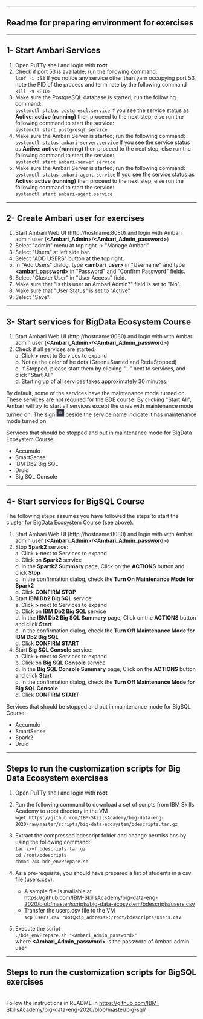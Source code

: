 ---------------------------------------------------------------
Readme for preparing environment for exercises
--------------------------------------------------------------

--------------------------------------------------------------
1- Start Ambari Services
--------------------------------------------------------------
1.  Open PuTTy shell and login with **root**
2.  Check if port 53 is available; run the following command:  
    `lsof -i :53`
    If you notice any service other than yarn occupying port 53, note the PID of the process and terminate by the following command  
    `kill -9 <PID>`  
3.  Make sure the PostgreSQL database is started; run the following command:  
    `systemctl status postgresql.service`
    If you see the service status as <B>Active: active (running)</B> then proceed to the next step, else run the following command to start the service:  
    `systemctl start postgresql.service`
4.  Make sure the Ambari Server is started; run the following command:  
    `systemctl status ambari-server.service`
    If you see the service status as <B>Active: active (running)</B> then proceed to the next step, else run the following command to start the service:  
    `systemctl start ambari-server.service`
5.  Make sure the Ambari Server is started; run the following command:  
    `systemctl status ambari-agent.service`
    If you see the service status as <B>Active: active (running)</B> then proceed to the next step, else run the following command to start the service:  
    `systemctl start ambari-agent.service`

--------------------------------------------------------------
2- Create Ambari user for exercises
--------------------------------------------------------------
1. Start Ambari Web UI (http://hostname:8080) and login with Ambari admin user (**\<Ambari_Admin\>**/**\<Ambari_Admin_password\>**)
2. Select "admin" menu at top right -> "Manage Ambari"
3. Select "Users" at left side bar.
4. Select "ADD USERS" button at the top right.
5. In "Add Users" dialog, type **\<ambari_user\>** in "Username" and type **\<ambari_password\>** in "Password" and "Confirm Password" fields.
6. Select "Cluster User" in "User Access" field.
7. Make sure that "Is this user an Ambari Admin?" field is set to "No".
8. Make sure that "User Status" is set to "Active"
9. Select "Save".

--------------------------------------------------------------
3- Start services for BigData Ecosystem Course
--------------------------------------------------------------
1. Start Ambari Web UI (http://hostname:8080) and login with with Ambari admin user (**\<Ambari_Admin\>**/**\<Ambari_Admin_password\>**)
2. Check if all services are started.  
   a. Click **\>** next to Services to expand  
   b. Notice the color of he dots (Green=Started and Red=Stopped)  
   c. If Stopped, please start them by clicking "..." next to services, and click "Start All"  
   d. Starting up of all services takes approximately 30 minutes.
   
By default, some of the services have the maintenance mode turned on. These services are not required for the BDE course. By clicking "Start All", Ambari will try to start all services except the ones with maintenance mode turned on. The sign <img src="Maintenance%20Mode.png" width="20" height="20" /> beside the service name indicate it has maintenance mode turned on.

Services that should be stopped and put in maintenance mode for BigData Ecosystem Course:
* Accumulo
* SmartSense
* IBM Db2 Big SQL
* Druid
* Big SQL Console

--------------------------------------------------------------
4- Start services for BigSQL Course
--------------------------------------------------------------
The following steps assumes you have followed the steps to start the cluster for BigData Ecosystem Course (see above).
1. Start Ambari Web UI (http://hostname:8080) and login with with Ambari admin user (**\<Ambari_Admin\>**/**\<Ambari_Admin_password\>**)
2. Stop <B>Spark2</B> service:  
   a. Click **\>** next to Services to expand  
   b. Click on <B>Spark2</B> service  
   d. In the <B>Spartk2 Summary</B> page, Click on the <B>ACTIONS</B> button and click <B>Stop</B>  
   c. In the confirmation dialog, check the <B>Turn On Maintenance Mode for Spark2</B>  
   d. Click <B>CONFIRM STOP</B>  
3. Start <B>IBM Db2 Big SQL</B> service:  
   a. Click **\>** next to Services to expand  
   b. Click on <B>IBM Db2 Big SQL</B> service  
   d. In the <B>IBM Db2 Big SQL Summary</B> page, Click on the <B>ACTIONS</B> button and click <B>Start</B>  
   c. In the confirmation dialog, check the <B>Turn Off Maintenance Mode for IBM Db2 Big SQL</B>  
   d. Click <B>CONFIRM START</B>  
4. Start <B>Big SQL Console</B> service:  
   a. Click **\>** next to Services to expand  
   b. Click on <B>Big SQL Console</B> service  
   d. In the <B>Big SQL Console Summary</B> page, Click on the <B>ACTIONS</B> button and click <B>Start</B>  
   c. In the confirmation dialog, check the <B>Turn Off Maintenance Mode for Big SQL Console</B>  
   d. Click <B>CONFIRM START</B>  

Services that should be stopped and put in maintenance mode for BigSQL Course:
* Accumulo
* SmartSense
* Spark2
* Druid

-------------------------------------------------------------------------

Steps to run the customization scripts for Big Data Ecosystem exercises
--------------------------------------------------------------------------
1. Open PuTTy shell and login with **root**

2. Run the following command to download a set of scripts from IBM Skills Academy to /root directory in the VM  
    `wget https://github.com/IBM-SkillsAcademy/big-data-eng-2020/raw/master/scripts/big-data-ecosystem/bdescripts.tar.gz`  

3. Extract the compressed bdescript folder and change permissions by using the following command:  
    `tar zxvf bdescripts.tar.gz`  
    `cd /root/bdescripts`  
    `chmod 744 bde_envPrepare.sh`  

4. As a pre-requisite, you should have prepared a list of students in a csv file (users.csv).
   -  A sample file is available at <br> https://github.com/IBM-SkillsAcademy/big-data-eng-2020/blob/master/scripts/big-data-ecosystem/bdescripts/users.csv
   -  Transfer the users.csv file to the VM  
    `scp users.csv root@<ip_address>:/root/bdescripts/users.csv`  

5. Execute the script   
    `./bde_envPrepare.sh "<Ambari_Admin_password>"`  
   where **\<Ambari_Admin_password\>** is the password of Ambari admin user

---------------------------------------------------------------------------
Steps to run the customization scripts for BigSQL exercises
---------------------------------------------------------------------------
<br> Follow the instructions in README in https://github.com/IBM-SkillsAcademy/big-data-eng-2020/blob/master/big-sql/
